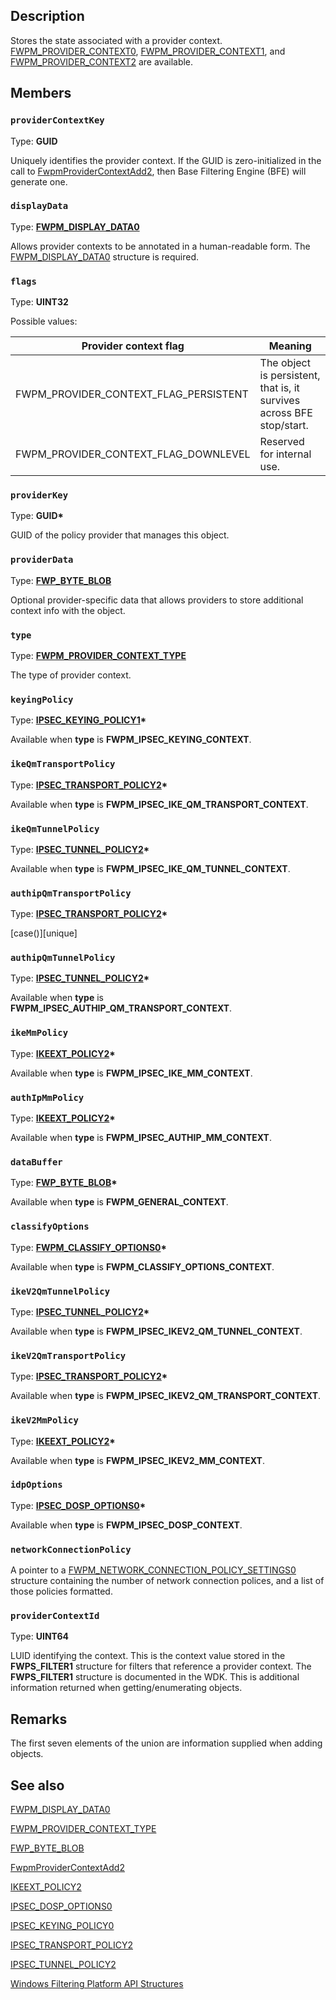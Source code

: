 ## Description

Stores the state associated with a provider context. [FWPM_PROVIDER_CONTEXT0](https://learn.microsoft.com/windows/win32/api/fwpmtypes/ns-fwpmtypes-fwpm_provider_context0), [FWPM_PROVIDER_CONTEXT1](https://learn.microsoft.com/windows/win32/api/fwpmtypes/ns-fwpmtypes-fwpm_provider_context1), and [FWPM_PROVIDER_CONTEXT2](https://learn.microsoft.com/windows/win32/api/fwpmtypes/ns-fwpmtypes-fwpm_provider_context2) are available.

## Members

### `providerContextKey`

Type: **GUID**

Uniquely identifies the provider context. If the GUID is zero-initialized in the call to [FwpmProviderContextAdd2](https://learn.microsoft.com/windows/win32/api/fwpmu/nf-fwpmu-fwpmprovidercontextadd2), then Base Filtering Engine (BFE) will generate one.

### `displayData`

Type: **[FWPM_DISPLAY_DATA0](https://learn.microsoft.com/windows/win32/api/fwptypes/ns-fwptypes-fwpm_display_data0)**

Allows provider contexts to be annotated in a human-readable form. The [FWPM_DISPLAY_DATA0](https://learn.microsoft.com/windows/win32/api/fwptypes/ns-fwptypes-fwpm_display_data0) structure is required.

### `flags`

Type: **UINT32**

Possible values:

| Provider context flag | Meaning |
| - | - |
| FWPM_PROVIDER_CONTEXT_FLAG_PERSISTENT | The object is persistent, that is, it survives across BFE stop/start. |
| FWPM_PROVIDER_CONTEXT_FLAG_DOWNLEVEL | Reserved for internal use. |

### `providerKey`

Type: **GUID\***

GUID of the policy provider that manages this object.

### `providerData`

Type: **[FWP_BYTE_BLOB](https://learn.microsoft.com/windows/win32/api/fwptypes/ns-fwptypes-fwp_byte_blob)**

Optional provider-specific data that allows providers to store additional context info with the object.

### `type`

Type: **[FWPM_PROVIDER_CONTEXT_TYPE](https://learn.microsoft.com/windows/win32/api/fwpmtypes/ne-fwpmtypes-fwpm_provider_context_type)**

The type of provider context.

### `keyingPolicy`

Type: **[IPSEC_KEYING_POLICY1](https://learn.microsoft.com/windows/win32/api/ipsectypes/ns-ipsectypes-ipsec_keying_policy1)\***

Available when **type** is **FWPM_IPSEC_KEYING_CONTEXT**.

### `ikeQmTransportPolicy`

Type: **[IPSEC_TRANSPORT_POLICY2](https://learn.microsoft.com/windows/win32/api/ipsectypes/ns-ipsectypes-ipsec_transport_policy2)\***

Available when **type** is **FWPM_IPSEC_IKE_QM_TRANSPORT_CONTEXT**.

### `ikeQmTunnelPolicy`

Type: **[IPSEC_TUNNEL_POLICY2](https://learn.microsoft.com/windows/win32/api/ipsectypes/ns-ipsectypes-ipsec_tunnel_policy2)\***

Available when **type** is **FWPM_IPSEC_IKE_QM_TUNNEL_CONTEXT**.

### `authipQmTransportPolicy`

Type: **[IPSEC_TRANSPORT_POLICY2](https://learn.microsoft.com/windows/win32/api/ipsectypes/ns-ipsectypes-ipsec_transport_policy2)\***

 [case()][unique]

### `authipQmTunnelPolicy`

Type: **[IPSEC_TUNNEL_POLICY2](https://learn.microsoft.com/windows/win32/api/ipsectypes/ns-ipsectypes-ipsec_tunnel_policy2)\***

Available when **type** is **FWPM_IPSEC_AUTHIP_QM_TRANSPORT_CONTEXT**.

### `ikeMmPolicy`

Type: **[IKEEXT_POLICY2](https://learn.microsoft.com/windows/win32/api/iketypes/ns-iketypes-ikeext_policy2)\***

Available when **type** is **FWPM_IPSEC_IKE_MM_CONTEXT**.

### `authIpMmPolicy`

Type: **[IKEEXT_POLICY2](https://learn.microsoft.com/windows/win32/api/iketypes/ns-iketypes-ikeext_policy2)\***

Available when **type** is **FWPM_IPSEC_AUTHIP_MM_CONTEXT**.

### `dataBuffer`

Type: **[FWP_BYTE_BLOB](https://learn.microsoft.com/windows/win32/api/fwptypes/ns-fwptypes-fwp_byte_blob)\***

Available when **type** is **FWPM_GENERAL_CONTEXT**.

### `classifyOptions`

Type: **[FWPM_CLASSIFY_OPTIONS0](https://learn.microsoft.com/windows/win32/api/fwpmtypes/ns-fwpmtypes-fwpm_classify_options0)\***

Available when **type** is **FWPM_CLASSIFY_OPTIONS_CONTEXT**.

### `ikeV2QmTunnelPolicy`

Type: **[IPSEC_TUNNEL_POLICY2](https://learn.microsoft.com/windows/win32/api/ipsectypes/ns-ipsectypes-ipsec_tunnel_policy2)\***

Available when **type** is **FWPM_IPSEC_IKEV2_QM_TUNNEL_CONTEXT**.

### `ikeV2QmTransportPolicy`

Type: **[IPSEC_TRANSPORT_POLICY2](https://learn.microsoft.com/windows/win32/api/ipsectypes/ns-ipsectypes-ipsec_transport_policy2)\***

Available when **type** is **FWPM_IPSEC_IKEV2_QM_TRANSPORT_CONTEXT**.

### `ikeV2MmPolicy`

Type: **[IKEEXT_POLICY2](https://learn.microsoft.com/windows/win32/api/iketypes/ns-iketypes-ikeext_policy2)\***

Available when **type** is **FWPM_IPSEC_IKEV2_MM_CONTEXT**.

### `idpOptions`

Type: **[IPSEC_DOSP_OPTIONS0](https://learn.microsoft.com/windows/win32/api/ipsectypes/ns-ipsectypes-ipsec_dosp_options0)\***

Available when **type** is **FWPM_IPSEC_DOSP_CONTEXT**.

### `networkConnectionPolicy`

A pointer to a [FWPM_NETWORK_CONNECTION_POLICY_SETTINGS0](https://learn.microsoft.com/windows/win32/api/fwpmtypes/ns-fwpmtypes-fwpm_network_connection_policy_setting0) structure containing the number of network connection polices, and a list of those policies formatted.

### `providerContextId`

Type: **UINT64**

LUID identifying the context. This is the context value stored in the **FWPS_FILTER1** structure for filters that reference a provider context. The **FWPS_FILTER1** structure is documented in the WDK. This is additional information returned when getting/enumerating objects.

## Remarks

The first seven elements of the union are information supplied when adding objects.

## See also

[FWPM_DISPLAY_DATA0](https://learn.microsoft.com/windows/win32/api/fwptypes/ns-fwptypes-fwpm_display_data0)

[FWPM_PROVIDER_CONTEXT_TYPE](https://learn.microsoft.com/windows/win32/api/fwpmtypes/ne-fwpmtypes-fwpm_provider_context_type)

[FWP_BYTE_BLOB](https://learn.microsoft.com/windows/win32/api/fwptypes/ns-fwptypes-fwp_byte_blob)

[FwpmProviderContextAdd2](https://learn.microsoft.com/windows/win32/api/fwpmu/nf-fwpmu-fwpmprovidercontextadd2)

[IKEEXT_POLICY2](https://learn.microsoft.com/windows/win32/api/iketypes/ns-iketypes-ikeext_policy2)

[IPSEC_DOSP_OPTIONS0](https://learn.microsoft.com/windows/win32/api/ipsectypes/ns-ipsectypes-ipsec_dosp_options0)

[IPSEC_KEYING_POLICY0](https://learn.microsoft.com/windows/win32/api/ipsectypes/ns-ipsectypes-ipsec_keying_policy0)

[IPSEC_TRANSPORT_POLICY2](https://learn.microsoft.com/windows/win32/api/ipsectypes/ns-ipsectypes-ipsec_transport_policy2)

[IPSEC_TUNNEL_POLICY2](https://learn.microsoft.com/windows/win32/api/ipsectypes/ns-ipsectypes-ipsec_tunnel_policy2)

[Windows Filtering Platform API Structures](https://learn.microsoft.com/windows/desktop/FWP/fwp-structs)